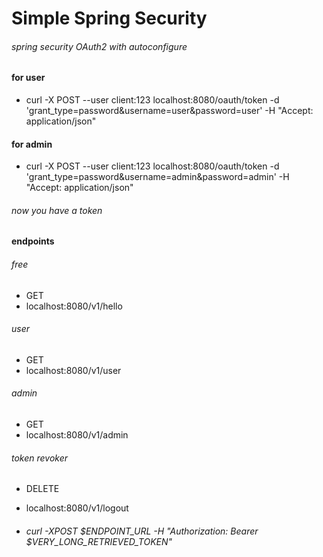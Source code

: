 # Simple Spring Security
###### _spring security OAuth2 with autoconfigure_

#### for user
* curl -X POST --user client:123 localhost:8080/oauth/token -d 'grant_type=password&username=user&password=user' -H "Accept: application/json"
#### for admin
* curl -X POST --user client:123 localhost:8080/oauth/token -d 'grant_type=password&username=admin&password=admin' -H "Accept: application/json"

###### _now you have a token_
#### endpoints

###### _free_
- GET
- localhost:8080/v1/hello

###### _user_
- GET
- localhost:8080/v1/user

###### _admin_
- GET
- localhost:8080/v1/admin

###### _token revoker_
- DELETE
- localhost:8080/v1/logout

- ###### curl -XPOST $ENDPOINT_URL -H "Authorization: Bearer $VERY_LONG_RETRIEVED_TOKEN"
